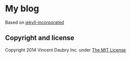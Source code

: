 # My blog
Based on [jekyll-incorporated](http://incorporated.sendtoinc.com/)

## Copyright and license

Copyright 2014 Vincent Daubry Inc. under [The MIT License ](LICENSE)

